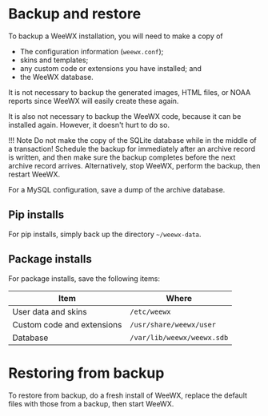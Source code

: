 # Backup and restore

To backup a WeeWX installation, you will need to make a copy of

 * The configuration information (`weewx.conf`);
 * skins and templates;
 * any custom code or extensions you have installed; and
 * the WeeWX database.

It is not necessary to backup the generated images, HTML files, or NOAA reports since WeeWX will easily create these again.

It is also not necessary to backup the WeeWX code, because it can be installed again. However,
it doesn't hurt to do so.

!!! Note
    Do not make the copy of the SQLite database while in the middle of a transaction! Schedule the backup for immediately after an archive record is written, and then make sure the backup completes before the next archive record arrives. Alternatively, stop WeeWX, perform the backup, then restart WeeWX.

For a MySQL configuration, save a dump of the archive database.


## Pip installs

For pip installs, simply back up the directory `~/weewx-data`.

## Package installs

For package installs, save the following items:

| Item                       | Where                      |
|----------------------------|----------------------------|
| User data and skins        | `/etc/weewx`               |
| Custom code and extensions | `/usr/share/weewx/user`    |
| Database                   | `/var/lib/weewx/weewx.sdb` |


# Restoring from backup
To restore from backup, do a fresh install of WeeWX, replace the default files with those from a backup, then start WeeWX.